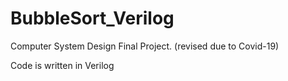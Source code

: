 # BubbleSort_Verilog

Computer System Design Final Project.
(revised due to Covid-19)

Code is written in Verilog
